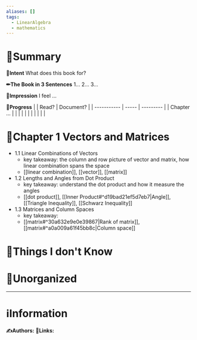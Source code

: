 ```yaml
---
aliases: []
tags:
  - LinearAlgebra
  - mathematics
---
```


# 📝Summary
**🎯Intent**
What does this book for?

**✏The Book in 3 Sentences**
1...
2...
3...

**🧠Impression**
I feel ...

**🏁Progress**
|             | Read? | Document? |
| ----------- | ----- | --------- |
| Chapter ... |       |           |
|             |       |           |
|             |       |           |


# 📖Chapter 1 Vectors and Matrices
- 1.1 Linear Combinations of Vectors
	- key takeaway: the column and row picture of vector and matrix, how linear combination spans the space
	- [[linear combination]], [[vector]], [[matrix]]
- 1.2 Lengths and Angles from Dot Product
	- key takeaway: understand the dot product and how it measure the angles
	- [[dot product]], [[Inner Product#^d19bad21ef5d7eb7|Angle]], [[Triangle Inequality]], [[Schwarz Inequality]]
- 1.3 Matrices and Column Spaces
	- key takeaway:
	- [[matrix#^30a632e9e0e39867|Rank of matrix]], [[matrix#^a0a009a61f45bb8c|Column space]]


# 💭Things I don't Know


# 🍂Unorganized


___
# ℹInformation
**✍Authors:**
**🔗Links:**